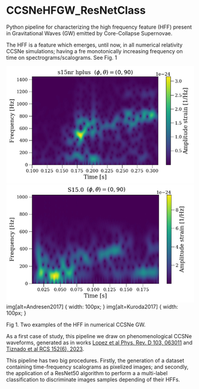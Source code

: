 # CCSNeHFGW_ResNetClass
Python pipeline for characterizing the high frequency feature (HFF) present in Gravitational Waves (GW) emitted by Core-Collapse Supernovae.

The HFF is a feature which emerges, until now, in all numerical relativity CCSNe simulations; having a fre monotonically increasing frequency on time on spectrograms/scalograms. See Fig. 1

![Andresen2017](Figures/waveform_Andresen2017_s15nr_spectrogram.jpg) ![Kuroda2017](Figures/waveform_Kuroda2017_S15.0_spectrogram.jpg)
img[alt=Andresen2017] { width: 100px; }
img[alt=Kuroda2017] { width: 100px; }

Fig 1. Two examples of the HFF in numerical CCSNe GW.

As a first case of study, this pipeline we draw on phenomenological CCSNe waveforms, generated as in works [Lopez et al Phys. Rev. D 103, 063011](https://doi.org/10.1103/PhysRevD.103.063011) and [Tiznado et al RCS 152(6), 2023](https://www.rcs.cic.ipn.mx/2023_152_6/).

This pipeline has two big procedures. Firstly, the generation of a dataset containing time-frequency scalograms as pixelized images; and secondly, the application of a ResNet50 algorithm to perform a a multi-label classification to discriminate images samples depending of their HFFs.
